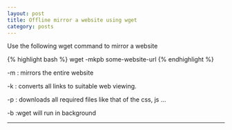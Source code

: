 ```yaml
---
layout: post
title: Offline mirror a website using wget 
category: posts
---
```


Use the following wget command to mirror a website 

{% highlight bash %} 
wget -mkpb some-website-url
{% endhighlight %}

-m : mirrors the entire website

-k : converts all links to suitable web viewing.

-p : downloads all required files like that of the css, js ...

-b :wget will run in background 

---



[jekyll]: https://github.com/mojombo/jekyll
[zh]: http://sudev.github.com
[twitter]: https://twitter.com/sudev
